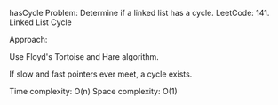 hasCycle
Problem: Determine if a linked list has a cycle.
LeetCode: 141. Linked List Cycle

Approach:

Use Floyd's Tortoise and Hare algorithm.

If slow and fast pointers ever meet, a cycle exists.

Time complexity: O(n)
Space complexity: O(1)

